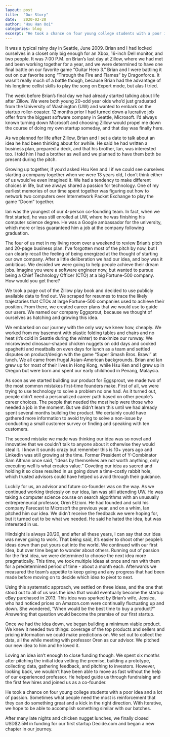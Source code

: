 ```yaml
---
layout: post
title:  "Our Story"
date:   2020-02-20
author: "Hsu Han Ooi"
categories: blog 
excerpt: "He took a chance on four young college students with a poor idea and a lot of passion. Sometimes what people need the most is reinforcement that they can do something great and a kick in the right direction. With Iterative, we hope to be able to accomplish something similar with our batches." 
---
```


It was a typical rainy day in Seattle, June 2009. Brian and I had locked ourselves in a closet only big enough for an Xbox, 16-inch Dell monitor, and two people. It was 7:00 P.M. on Brian’s last day at Zillow, where we had met and been working together for a year, and we were determined to have one final battle on our favorite game “Guitar Hero 3.” Brian and I were battling it out on our favorite song “Through the Fire and Flames” by Dragonforce. It wasn’t really much of a battle though, because Brian had the advantage of his longtime cellist skills to play the song on Expert mode, but alas I tried. 

The week before Brian’s final day we had already started talking about life after Zillow. We were both young 20-odd year olds who’d just graduated from the University of Washington (UW) and wanted to embark on the startup roller-coaster. 12 months prior I had turned down a lucrative job offer from the biggest software company in Seattle, Microsoft. I’d always known turning down Microsoft and choosing Zillow would propel me down the course of doing my own startup someday, and that day was finally here.

As we planned for life after Zillow, Brian and I set a date to talk about an idea he had been thinking about for awhile. He said he had written a business plan, prepared a deck, and that his brother, Ian, was interested too. I told him I had a brother as well and we planned to have them both be present during the pitch.

Growing up together,  if you’d asked Hsu Ken and I if we could see ourselves starting a company together when we were 13 years old, I don’t think either of us would’ve even imagined it. We had a tendency to make different choices in life, but we always shared a passion for technology. One of my earliest memories of our time spent together was figuring out how to network two computers over Internetwork Packet Exchange to play the game “Doom” together.

Ian was the youngest of our 4-person co-founding team. In fact, when we first started, he was still enrolled at UW, where he was finishing his computer science degree. He was a Google ambassador for the university, which more or less guaranteed him a job at the company following graduation.

The four of us met in my living room over a weekend to review Brian’s pitch and 20-page business plan. I’ve forgotten most of the pitch by now, but I can clearly recall the feeling of being energized at the thought of starting our own company. After a little deliberation we had our idea, and boy was it ambitious. We decided we were going to help people achieve their dream jobs. Imagine you were a software engineer now, but wanted to pursue being a Chief Technology Officer (CTO) at a big Fortune-500 company. How would you get there?

We took a page out of the Zillow play book and decided to use publicly available data to find out. We scraped for resumes to trace the likely trajectories that CTOs at large Fortune-500 companies used to achieve their position. From there, we created career plans that we would use to guide our users. We named our company Eggsprout, because we thought of ourselves as hatching and growing this idea.

We embarked on our journey with the only way we knew how, cheaply. We worked from my basement with plastic folding tables and chairs and no heat (it’s cold in Seattle during the winter) to maximize our runway. We microwaved dinosaur-shaped chicken nuggets on odd days and cooked spaghetti and meatballs on even days for lunch as a team and settled disputes on product/design with the game “Super Smash Bros. Brawl” at lunch. We all came from frugal Asian-American backgrounds. Brian and Ian grew up for most of their lives in Hong Kong, while Hsu Ken and I grew up in Oregon but were born and spent our early childhood in Penang, Malaysia.

As soon as we started building our product for Eggsprout, we made two of the most common mistakes first-time founders make. First of all, we were trying to use technology to solve a problem no one had. As it turned out, people didn’t need a personalized career path based on other people’s career choices. The people that needed the most help were those who needed a job in the moment.  But we didn’t learn this until we had already spent several months building the product. We certainly could have gathered more information to avoid trying to solve a non-issue by conducting a small customer survey or finding and speaking with ten customers.

The second mistake we made was thinking our idea was so novel and innovative that we couldn’t talk to anyone about it otherwise they would steal it. I know it sounds crazy but remember this is 10+ years ago and LinkedIn was still growing at the time. Former President of Y-Combinator Sam Altman once said, “Ideas by themselves are not worth anything, only executing well is what creates value.” Coveting our idea as sacred and holding it so close resulted in us going down a time-costly rabbit hole, which trusted advisors could have helped us avoid through their guidance.

Luckily for us, an advisor and future co-founder was on the way. As we continued working tirelessly on our idea, Ian was still attending UW. He was taking a computer science course on search algorithms with an unusually entrepreneurial professor, Oren Etzioni. He had founded and sold his company Farecast to Microsoft the previous year, and on a whim, Ian pitched him our idea. We didn’t receive the feedback we were hoping for, but it turned out to be what we needed. He said he hated the idea, but was interested in us.

Hindsight is always 20/20, and after all these years, I can say that our idea was never going to work. That being said, it’s easier to shoot other people’s ideas down than put yours out into the world. We continued with our first idea, but over time began to wonder about others. Running out of passion for the first idea, we were determined to choose the next idea more pragmatically. This time, we took multiple ideas at once and ran with them for a predetermined period of time - about a month each. Afterwards we measured the team’s appetite to keep going and any progress that had been made before moving on to decide which idea to pivot to next.

Using this systematic approach, we settled on three ideas, and the one that stood out to all of us was the idea that would eventually become the startup eBay purchased in 2013. This idea was sparked by Brian’s wife, Jessica, who had noticed prices on Amazon.com were continually fluctuating up and down. She wondered, “When would be the best time to buy a product?” Answering that question would become the premise of our first startup.

Once we had the idea down, we began building a minimum viable product. We knew it needed two things: coverage of the top products and sellers and pricing information we could make predictions on. We set out to collect the data, all the while meeting with professor Oren as our advisor. We pitched our new idea to him and he loved it.

Loving an idea isn’t enough to close funding though. We spent six months after pitching the initial idea vetting the premise, building a prototype, collecting data, gathering feedback, and pitching to investors. However, looking back, we wouldn’t have been able to move as fast without the help of our experienced professor. He helped guide us through fundraising and the first few hires and joined us as a co-founder.

He took a chance on four young college students with a poor idea and a lot of passion. Sometimes what people need the most is reinforcement that they can do something great and a kick in the right direction. With Iterative, we hope to be able to accomplish something similar with our batches.

After many late nights and chicken nugget lunches, we finally closed USD$2.5M in funding for our first startup Decide.com and began a new chapter in our journey.